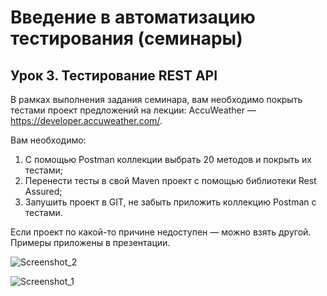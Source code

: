 # Введение в автоматизацию тестирования (семинары)
## Урок 3. Тестирование REST API

В рамках выполнения задания семинара, вам необходимо покрыть тестами проект предложений на лекции: AccuWeather — https://developer.accuweather.com/.

Вам необходимо:
1. С помощью Postman коллекции выбрать 20 методов и покрыть их тестами;
2. Перенести тесты в свой Maven проект с помощью библиотеки Rest Assured;
3. Запушить проект в GIT, не забыть приложить коллекцию Postman с тестами.

Если проект по какой-то причине недоступен — можно взять другой. Примеры приложены в презентации.


![Screenshot_2](https://github.com/user-attachments/assets/14b71a69-370c-45f1-b702-12529bbc509f)

![Screenshot_1](https://github.com/user-attachments/assets/924072d1-f511-4fff-9ae6-d78df72f0c6e)
